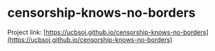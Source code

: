 # censorship-knows-no-borders

Project link: [https://ucbsoj.github.io/censorship-knows-no-borders](https://ucbsoj.github.io/censorship-knows-no-borders)